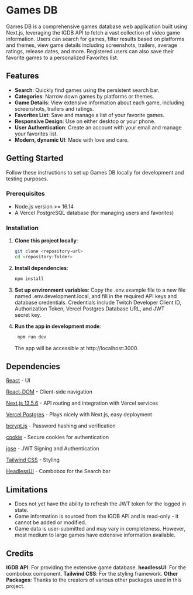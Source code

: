 # Games DB

Games DB is a comprehensive games database web application built using Next.js, leveraging the IGDB API to fetch a vast collection of video game information. Users can search for games, filter results based on platforms and themes, view game details including screenshots, trailers, average ratings, release dates, and more. Registered users can also save their favorite games to a personalized Favorites list.

## Features

- **Search**: Quickly find games using the persistent search bar.
- **Categories**: Narrow down games by platforms or themes.
- **Game Details**: View extensive information about each game, including screenshots, trailers and ratings.
- **Favorites List**: Save and manage a list of your favorite games.
- **Responsive Design**: Use on either desktop or your phone.
- **User Authentication**: Create an account with your email and manage your favorites list.
- **Modern, dynamic UI**: Made with love and care.

## Getting Started

Follow these instructions to set up Games DB locally for development and testing purposes.

### Prerequisites

- Node.js version >= 16.14
- A Vercel PostgreSQL database (for managing users and favorites)

### Installation

1. **Clone this project locally**:
   ```sh
   git clone <repository-url>
   cd <repository-folder>
   ```
2. **Install dependencies**:
   ```sh
   npm install
   ```
3. **Set up environment variables**:
   Copy the .env.example file to a new file named .env.development.local, and fill in the required API keys and database credentials. Credentials include Twitch Developer Client ID, Authorization Token, Vercel Postgres Database URL, and JWT secret key.

4. **Run the app in development mode**:
   ```sh
    npm run dev
   ```
   The app will be accessible at http://localhost:3000.

## Dependencies

[React](https://www.npmjs.com/package/react) - UI

[React-DOM](https://www.npmjs.com/package/react-router-dom) - Client-side navigation

[Next.js 13.5.6](https://nextjs.org/) - API routing and integration with Vercel services

[Vercel Postgres](https://vercel.com/docs/storage/vercel-postgres) - Plays nicely with Next.js, easy deployment

[bcrypt.js](https://www.npmjs.com/package/bcryptjs) - Password hashing and verification

[cookie](https://www.npmjs.com/package/cookie) - Secure cookies for authentication

[jose](https://www.npmjs.com/package/jose) - JWT Signing and Authentication

[Tailwind CSS](https://www.npmjs.com/package/tailwindcss) - Styling

[HeadlessUI](https://headlessui.com) - Combobox for the Search bar

## Limitations

- Does not yet have the ability to refresh the JWT token for the logged in state.
- Game information is sourced from the IGDB API and is read-only - it cannot be added or modified.
- Game data is user-submitted and may vary in completeness. However, most medium to large games have extensive information available.

## Credits

**IGDB API**: For providing the extensive game database.
**headlessUI**: For the combobox component.
**Tailwind CSS**: For the styling framework.
**Other Packages**: Thanks to the creators of various other packages used in this project.
